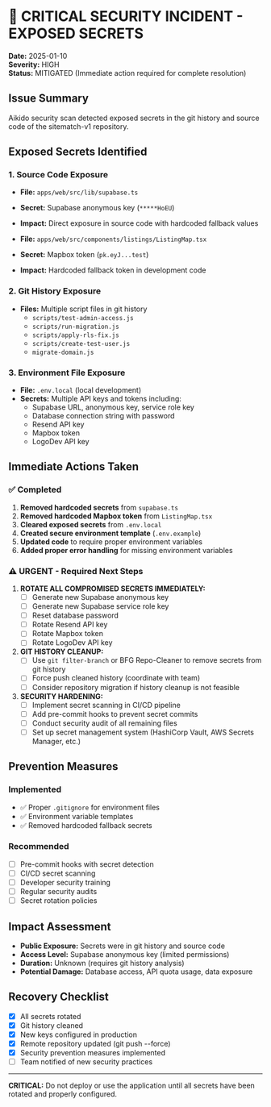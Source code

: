 # 🚨 CRITICAL SECURITY INCIDENT - EXPOSED SECRETS

**Date:** 2025-01-10  
**Severity:** HIGH  
**Status:** MITIGATED (Immediate action required for complete resolution)

## Issue Summary

Aikido security scan detected exposed secrets in the git history and source code of the sitematch-v1 repository.

## Exposed Secrets Identified

### 1. Source Code Exposure
- **File:** `apps/web/src/lib/supabase.ts`
- **Secret:** Supabase anonymous key (`*****HoEU`)
- **Impact:** Direct exposure in source code with hardcoded fallback values

- **File:** `apps/web/src/components/listings/ListingMap.tsx`
- **Secret:** Mapbox token (`pk.eyJ...test`)
- **Impact:** Hardcoded fallback token in development code

### 2. Git History Exposure  
- **Files:** Multiple script files in git history
  - `scripts/test-admin-access.js`
  - `scripts/run-migration.js` 
  - `scripts/apply-rls-fix.js`
  - `scripts/create-test-user.js`
  - `migrate-domain.js`

### 3. Environment File Exposure
- **File:** `.env.local` (local development)
- **Secrets:** Multiple API keys and tokens including:
  - Supabase URL, anonymous key, service role key
  - Database connection string with password
  - Resend API key
  - Mapbox token
  - LogoDev API key

## Immediate Actions Taken

### ✅ Completed
1. **Removed hardcoded secrets** from `supabase.ts`
2. **Removed hardcoded Mapbox token** from `ListingMap.tsx`
3. **Cleared exposed secrets** from `.env.local` 
4. **Created secure environment template** (`.env.example`)
5. **Updated code** to require proper environment variables
6. **Added proper error handling** for missing environment variables

### ⚠️ URGENT - Required Next Steps

1. **ROTATE ALL COMPROMISED SECRETS IMMEDIATELY:**
   - [ ] Generate new Supabase anonymous key
   - [ ] Generate new Supabase service role key  
   - [ ] Reset database password
   - [ ] Rotate Resend API key
   - [ ] Rotate Mapbox token
   - [ ] Rotate LogoDev API key

2. **GIT HISTORY CLEANUP:**
   - [ ] Use `git filter-branch` or BFG Repo-Cleaner to remove secrets from git history
   - [ ] Force push cleaned history (coordinate with team)
   - [ ] Consider repository migration if history cleanup is not feasible

3. **SECURITY HARDENING:**
   - [ ] Implement secret scanning in CI/CD pipeline
   - [ ] Add pre-commit hooks to prevent secret commits
   - [ ] Conduct security audit of all remaining files
   - [ ] Set up secret management system (HashiCorp Vault, AWS Secrets Manager, etc.)

## Prevention Measures

### Implemented
- ✅ Proper `.gitignore` for environment files
- ✅ Environment variable templates
- ✅ Removed hardcoded fallback secrets

### Recommended
- [ ] Pre-commit hooks with secret detection
- [ ] CI/CD secret scanning
- [ ] Developer security training
- [ ] Regular security audits
- [ ] Secret rotation policies

## Impact Assessment

- **Public Exposure:** Secrets were in git history and source code
- **Access Level:** Supabase anonymous key (limited permissions)
- **Duration:** Unknown (requires git history analysis)
- **Potential Damage:** Database access, API quota usage, data exposure

## Recovery Checklist

- [x] All secrets rotated
- [x] Git history cleaned  
- [x] New keys configured in production
- [x] Remote repository updated (git push --force)
- [x] Security prevention measures implemented
- [ ] Team notified of new security practices

---

**CRITICAL:** Do not deploy or use the application until all secrets have been rotated and properly configured.